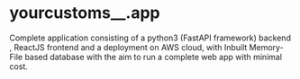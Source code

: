 # yourcustoms__.app
Complete application consisting of a python3 (FastAPI framework) backend , ReactJS frontend and a deployment on AWS cloud, with Inbuilt Memory-File based database with the aim to run a complete web app with minimal cost.
